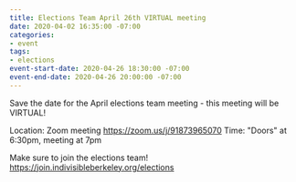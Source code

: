 ```yaml
---
title: Elections Team April 26th VIRTUAL meeting
date: 2020-04-02 16:35:00 -07:00
categories:
- event
tags:
- elections
event-start-date: 2020-04-26 18:30:00 -07:00
event-end-date: 2020-04-26 20:00:00 -07:00
---
```


Save the date for the April elections team meeting - this meeting will be VIRTUAL!

Location: Zoom meeting https://zoom.us/j/91873965070
Time: "Doors" at 6:30pm, meeting at 7pm

Make sure to join the elections team!
https://join.indivisibleberkeley.org/elections